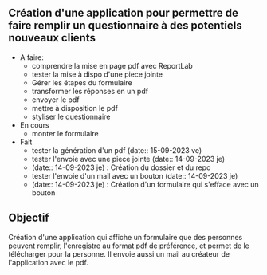 ## Création d'une application pour permettre de faire remplir un questionnaire à des potentiels nouveaux clients

- A faire:
	- comprendre la mise en page pdf avec ReportLab
	- tester la mise à dispo d'une piece jointe
	- Gérer les étapes du formulaire
	- transformer les réponses en un pdf
	- envoyer le pdf
	- mettre à disposition le pdf
	- styliser le questionnaire
- En cours
	- monter le formulaire
- Fait
	- tester la génération d'un pdf (date:: 15-09-2023 ve)
	- tester l'envoie avec une piece jointe (date:: 14-09-2023 je)
	- (date:: 14-09-2023 je) : Création du dossier et du repo
	- tester l'envoie d'un mail avec un bouton (date:: 14-09-2023 je)
	- (date:: 14-09-2023 je) : Création d'un formulaire qui s'efface avec un bouton 

## Objectif

Création d'une application qui affiche un formulaire que des personnes peuvent remplir, l'enregistre au format pdf de préférence, et permet de le télécharger pour la personne. Il envoie aussi un mail au créateur de l'application avec le pdf.



